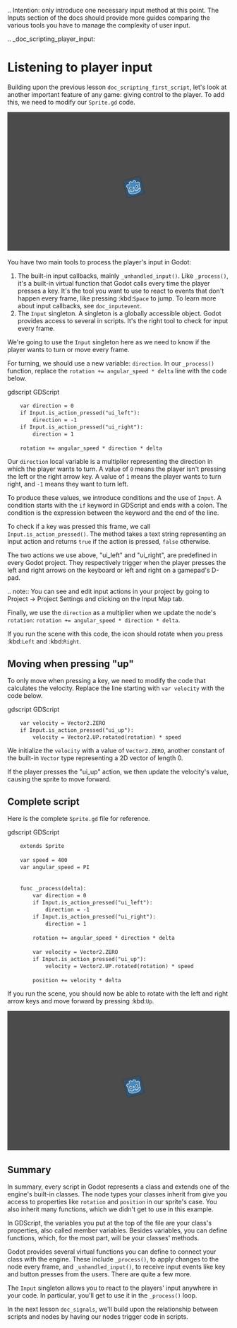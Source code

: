 .. Intention: only introduce one necessary input method at this point. The
   Inputs section of the docs should provide more guides comparing the various
   tools you have to manage the complexity of user input.

.. _doc_scripting_player_input:

Listening to player input
=========================

Building upon the previous lesson `doc_scripting_first_script`, let's look
at another important feature of any game: giving control to the player.
To add this, we need to modify our `Sprite.gd` code.

![](img/scripting_first_script_moving_with_input.gif)

You have two main tools to process the player's input in Godot:

1. The built-in input callbacks, mainly `_unhandled_input()`. Like
   `_process()`, it's a built-in virtual function that Godot calls every time
   the player presses a key. It's the tool you want to use to react to events
   that don't happen every frame, like pressing :kbd:`Space` to jump. To learn
   more about input callbacks, see `doc_inputevent`.
2. The `Input` singleton. A singleton is a globally accessible object. Godot
   provides access to several in scripts. It's the right tool to check for input
   every frame.

We're going to use the `Input` singleton here as we need to know if the player
wants to turn or move every frame.

For turning, we should use a new variable: `direction`. In our `_process()`
function, replace the `rotation += angular_speed * delta` line with the
code below.

gdscript GDScript

```
    var direction = 0
    if Input.is_action_pressed("ui_left"):
        direction = -1
    if Input.is_action_pressed("ui_right"):
        direction = 1

    rotation += angular_speed * direction * delta
```

Our `direction` local variable is a multiplier representing the direction in
which the player wants to turn. A value of `0` means the player isn't pressing
the left or the right arrow key. A value of `1` means the player wants to turn
right, and `-1` means they want to turn left.

To produce these values, we introduce conditions and the use of `Input`. A
condition starts with the `if` keyword in GDScript and ends with a colon. The
condition is the expression between the keyword and the end of the line.

To check if a key was pressed this frame, we call `Input.is_action_pressed()`.
The method takes a text string representing an input action and returns `true`
if the action is pressed, `false` otherwise.

The two actions we use above, "ui_left" and "ui_right", are predefined in every
Godot project. They respectively trigger when the player presses the left and
right arrows on the keyboard or left and right on a gamepad's D-pad.

.. note:: You can see and edit input actions in your project by going to Project
          -> Project Settings and clicking on the Input Map tab.

Finally, we use the `direction` as a multiplier when we update the node's
`rotation`: `rotation += angular_speed * direction * delta`.

If you run the scene with this code, the icon should rotate when you press
:kbd:`Left` and :kbd:`Right`.

Moving when pressing "up"
-------------------------

To only move when pressing a key, we need to modify the code that calculates the
velocity. Replace the line starting with `var velocity` with the code below.

gdscript GDScript

```
    var velocity = Vector2.ZERO
    if Input.is_action_pressed("ui_up"):
        velocity = Vector2.UP.rotated(rotation) * speed
```

We initialize the `velocity` with a value of `Vector2.ZERO`, another
constant of the built-in `Vector` type representing a 2D vector of length 0.

If the player presses the "ui_up" action, we then update the velocity's value,
causing the sprite to move forward.

Complete script
---------------

Here is the complete `Sprite.gd` file for reference.

gdscript GDScript

```
    extends Sprite

    var speed = 400
    var angular_speed = PI


    func _process(delta):
        var direction = 0
        if Input.is_action_pressed("ui_left"):
            direction = -1
        if Input.is_action_pressed("ui_right"):
            direction = 1

        rotation += angular_speed * direction * delta

        var velocity = Vector2.ZERO
        if Input.is_action_pressed("ui_up"):
            velocity = Vector2.UP.rotated(rotation) * speed

        position += velocity * delta
```

If you run the scene, you should now be able to rotate with the left and right
arrow keys and move forward by pressing :kbd:`Up`.

![](img/scripting_first_script_moving_with_input.gif)

Summary
-------

In summary, every script in Godot represents a class and extends one of the
engine's built-in classes. The node types your classes inherit from give you
access to properties like `rotation` and `position` in our sprite's case.
You also inherit many functions, which we didn't get to use in this example.

In GDScript, the variables you put at the top of the file are your class's
properties, also called member variables. Besides variables, you can define
functions, which, for the most part, will be your classes' methods.

Godot provides several virtual functions you can define to connect your class
with the engine. These include `_process()`, to apply changes to the node
every frame, and `_unhandled_input()`, to receive input events like key and
button presses from the users. There are quite a few more.

The `Input` singleton allows you to react to the players' input anywhere in
your code. In particular, you'll get to use it in the `_process()` loop.

In the next lesson `doc_signals`, we'll build upon the relationship between
scripts and nodes by having our nodes trigger code in scripts.
